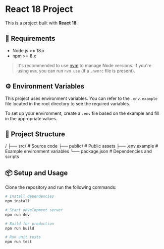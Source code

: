 # React 18 Project

This is a project built with **React 18**.

## 🚀 Requirements

- Node.js >= 18.x  
- npm >= 8.x

> It's recommended to use [nvm](https://github.com/nvm-sh/nvm) to manage Node versions. If you're using `nvm`, you can run `nvm use` (if a `.nvmrc` file is present).

## ⚙️ Environment Variables

This project uses environment variables. You can refer to the `.env.example` file located in the root directory to see the required variables.

To set up your environment, create a `.env` file based on the example and fill in the appropriate values.

## 📁 Project Structure

/
├── src/               # Source code
├── public/            # Public assets
├── .env.example       # Example environment variables
└── package.json       # Dependencies and scripts

## 📦 Setup and Usage

Clone the repository and run the following commands:

```bash
# Install dependencies
npm install

# Start development server
npm run dev

# Build for production
npm run build

# Run unit tests
npm run test

